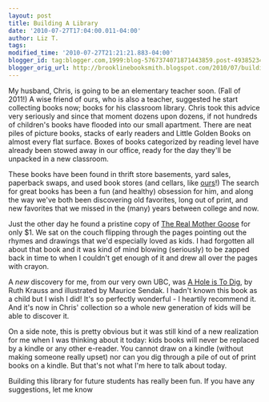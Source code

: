 ```yaml
---
layout: post
title: Building A Library
date: '2010-07-27T17:04:00.011-04:00'
author: Liz T.
tags:
modified_time: '2010-07-27T21:21:21.883-04:00'
blogger_id: tag:blogger.com,1999:blog-5767374071871443859.post-4938523493905511611
blogger_orig_url: http://brooklinebooksmith.blogspot.com/2010/07/building-library.html
---
```

My husband, Chris, is going to be an elementary teacher soon. (Fall of 2011!) A wise friend of ours, who is also a teacher, suggested he start collecting books now; books for his classroom library. Chris took this advice very seriously and since that moment dozens upon dozens, if not hundreds of children's books have flooded into our small apartment. There are neat piles of picture books, stacks of early readers and Little Golden Books on almost every flat surface. Boxes of books categorized by reading level have already been stowed away in our office, ready for the day they'll be unpacked in a new classroom.

These books have been found in thrift store basements, yard sales, paperback swaps, and used book stores (and cellars, like [ours](http://ubcb.blogspot.com/)!) The search for great books has been a fun (and healthy) obsession for him, and along the way we've both been discovering old favorites, long out of print, and new favorites that we missed in the (many) years between college and now.

Just the other day he found a pristine copy of [The Real Mother Goose](http://www.brooklinebooksmith-shop.com/book/9780590225175) for only $1\. We sat on the couch flipping through the pages pointing out the rhymes and drawings that we'd especially loved as kids. I had forgotten all about that book and it was kind of mind blowing (seriously) to be zapped back in time to when I couldn't get enough of it and drew all over the pages with crayon.

A _new_ discovery for me, from our very own UBC, was [A Hole is To Dig](http://www.brooklinebooksmith-shop.com/book/9780060234058), by Ruth Krauss and illustrated by Maurice Sendak. I hadn't known this book as a child but I wish I did! It's so perfectly wonderful - I heartily recommend it. And it's now in Chris' collection so a whole new generation of kids will be able to discover it.

On a side note, this is pretty obvious but it was still kind of a new realization for me when I was thinking about it today: kids books will never be replaced by a kindle or any other e-reader. You cannot draw on a kindle (without making someone really upset) nor can you dig through a pile of out of print books on a kindle. But that's not what I'm here to talk about today.

Building this library for future students has really been fun. If you have any suggestions, let me know